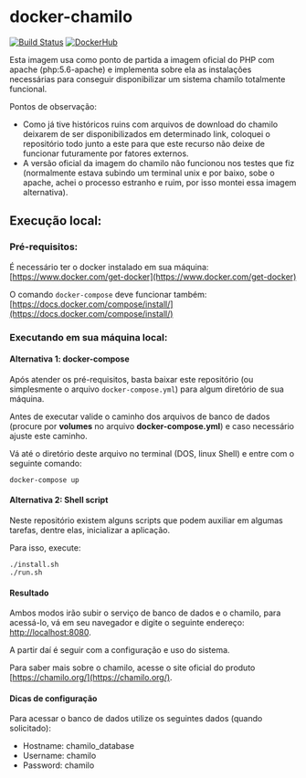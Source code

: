 # docker-chamilo
  
[![Build Status](https://travis-ci.org/macielbombonato/docker-chamilo.svg?branch=master)](https://travis-ci.org/macielbombonato/docker-chamilo)
[![DockerHub](http://img.shields.io/:images-dockerhub-brightgreen.svg)](https://hub.docker.com/r/macielbombonato/docker-chamilo)
  
Esta imagem usa como ponto de partida a imagem oficial do PHP com apache (php:5.6-apache) e implementa sobre ela as instalações necessárias para conseguir disponibilizar um sistema chamilo totalmente funcional.

Pontos de observação:  

- Como já tive históricos ruins com arquivos de download do chamilo deixarem de ser disponibilizados em determinado link, coloquei o repositório todo junto a este para que este recurso não deixe de funcionar futuramente por fatores externos.
- A versão oficial da imagem do chamilo não funcionou nos testes que fiz (normalmente estava subindo um terminal unix e por baixo, sobe o apache, achei o processo estranho e ruim, por isso montei essa imagem alternativa).


## Execução local:

### Pré-requisitos:

É necessário ter o docker instalado em sua máquina: [https://www.docker.com/get-docker](https://www.docker.com/get-docker)

O comando ```docker-compose``` deve funcionar também: [https://docs.docker.com/compose/install/](https://docs.docker.com/compose/install/)

### Executando em sua máquina local:

#### Alternativa 1: docker-compose

Após atender os pré-requisitos, basta baixar este repositório (ou simplesmente o arquivo ```docker-compose.yml```) para algum diretório de sua máquina. 

Antes de executar valide o caminho dos arquivos de banco de dados (procure por **volumes** no arquivo **docker-compose.yml**) e caso necessário ajuste este caminho.

Vá até o diretório deste arquivo no terminal (DOS, linux Shell) e entre com o seguinte comando:

```
docker-compose up
```

#### Alternativa 2: Shell script

Neste repositório existem alguns scripts que podem auxiliar em algumas tarefas, dentre elas, inicializar a aplicação.

Para isso, execute:

```
./install.sh
./run.sh
```

#### Resultado

Ambos modos irão subir o serviço de banco de dados e o chamilo, para acessá-lo, vá em seu navegador e digite o seguinte endereço: [http://localhost:8080](http://localhost:8080).

A partir daí é seguir com a configuração e uso do sistema. 

Para saber mais sobre o chamilo, acesse o site oficial do produto [https://chamilo.org/](https://chamilo.org/).

#### Dicas de configuração

Para acessar o banco de dados utilize os seguintes dados (quando solicitado):
  
- Hostname: chamilo_database
- Username: chamilo
- Password: chamilo
